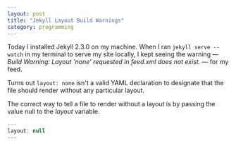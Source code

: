 ```yaml
---
layout: post
title: "Jekyll Layout Build Warnings"
category: programming
---
```


Today I installed Jekyll 2.3.0 on my machine. When I ran `jekyll serve --watch` in my terminal to serve my site locally, I kept seeing the warning &mdash; _Build Warning: Layout 'none' requested in feed.xml does not exist._ &mdash; for my feed.

Turns out `layout: none` isn't a valid YAML declaration to designate that the file should render without any particular layout.

The correct way to tell a file to render without a layout is by passing the value null to the _layout_ variable.

```javascript
---
layout: null
---
```
